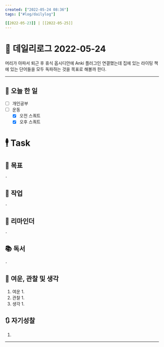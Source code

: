 ```yaml
---
created: ["2022-05-24 08:36"]
tags: ["#log/dailylog"]

[[2022-05-23]] | [[2022-05-25]]
---
```


# 📅 데일리로그  2022-05-24
머리가 아파서 퇴근 후 휴식
옵시디안에 Anki 플러그인 연결했는데 집에 있는 라이팅 책에 있는 단어들을 모두 독파하는 것을 목표로 해볼까 한다.

---
## 🔷 오늘 한 일
- [ ] 개인공부
- [ ] 운동
	- [x] 오전 스쿼트
	- [x] 오후 스쿼트

# 🕴 Task
## 🎯 목표
	- 
## 🚀 작업
	- 
## 📕 리마인더
	- 
## 📚 독서
	- 
##  💬 여운, 관찰 및 생각
1. 여운
	1. 
2. 관찰
	1. 
3. 생각
	1. 
## 🔃 자기성찰
1. 
---

